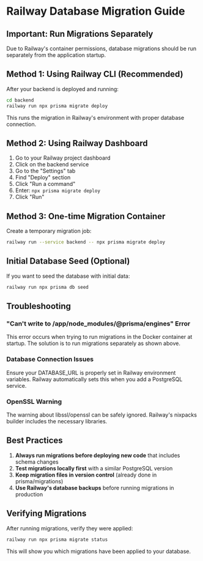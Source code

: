 # Railway Database Migration Guide

## Important: Run Migrations Separately

Due to Railway's container permissions, database migrations should be run separately from the application startup.

## Method 1: Using Railway CLI (Recommended)

After your backend is deployed and running:

```bash
cd backend
railway run npx prisma migrate deploy
```

This runs the migration in Railway's environment with proper database connection.

## Method 2: Using Railway Dashboard

1. Go to your Railway project dashboard
2. Click on the backend service
3. Go to the "Settings" tab
4. Find "Deploy" section
5. Click "Run a command"
6. Enter: `npx prisma migrate deploy`
7. Click "Run"

## Method 3: One-time Migration Container

Create a temporary migration job:

```bash
railway run --service backend -- npx prisma migrate deploy
```

## Initial Database Seed (Optional)

If you want to seed the database with initial data:

```bash
railway run npx prisma db seed
```

## Troubleshooting

### "Can't write to /app/node_modules/@prisma/engines" Error

This error occurs when trying to run migrations in the Docker container at startup. The solution is to run migrations separately as shown above.

### Database Connection Issues

Ensure your DATABASE_URL is properly set in Railway environment variables. Railway automatically sets this when you add a PostgreSQL service.

### OpenSSL Warning

The warning about libssl/openssl can be safely ignored. Railway's nixpacks builder includes the necessary libraries.

## Best Practices

1. **Always run migrations before deploying new code** that includes schema changes
2. **Test migrations locally first** with a similar PostgreSQL version
3. **Keep migration files in version control** (already done in prisma/migrations)
4. **Use Railway's database backups** before running migrations in production

## Verifying Migrations

After running migrations, verify they were applied:

```bash
railway run npx prisma migrate status
```

This will show you which migrations have been applied to your database.
